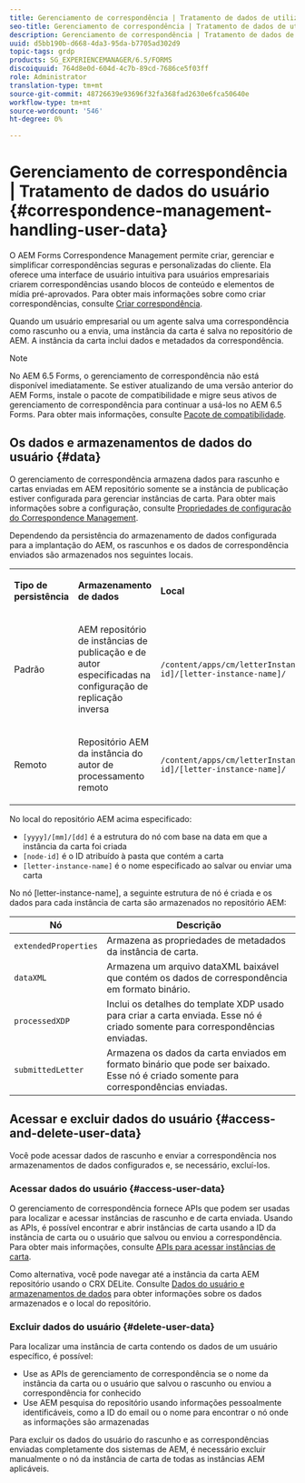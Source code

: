 ```yaml
---
title: Gerenciamento de correspondência | Tratamento de dados de utilizadores
seo-title: Gerenciamento de correspondência | Tratamento de dados de utilizadores
description: Gerenciamento de correspondência | Tratamento de dados de utilizadores
uuid: d5bb190b-d668-4da3-95da-b7705ad302d9
topic-tags: grdp
products: SG_EXPERIENCEMANAGER/6.5/FORMS
discoiquuid: 764d8e0d-604d-4c7b-89cd-7686ce5f03ff
role: Administrator
translation-type: tm+mt
source-git-commit: 48726639e93696f32fa368fad2630e6fca50640e
workflow-type: tm+mt
source-wordcount: '546'
ht-degree: 0%

---
```



# Gerenciamento de correspondência | Tratamento de dados do usuário {#correspondence-management-handling-user-data}

O AEM Forms Correspondence Management permite criar, gerenciar e simplificar correspondências seguras e personalizadas do cliente. Ela oferece uma interface de usuário intuitiva para usuários empresariais criarem correspondências usando blocos de conteúdo e elementos de mídia pré-aprovados. Para obter mais informações sobre como criar correspondências, consulte [Criar correspondência](/help/forms/using/create-correspondence.md).

Quando um usuário empresarial ou um agente salva uma correspondência como rascunho ou a envia, uma instância da carta é salva no repositório de AEM. A instância da carta inclui dados e metadados da correspondência.

>[!NOTE]
>
>No AEM 6.5 Forms, o gerenciamento de correspondência não está disponível imediatamente. Se estiver atualizando de uma versão anterior do AEM Forms, instale o pacote de compatibilidade e migre seus ativos de gerenciamento de correspondência para continuar a usá-los no AEM 6.5 Forms. Para obter mais informações, consulte [Pacote de compatibilidade](/help/forms/using/compatibility-package.md).

## Os dados e armazenamentos de dados do usuário {#data}

O gerenciamento de correspondência armazena dados para rascunho e cartas enviadas em AEM repositório somente se a instância de publicação estiver configurada para gerenciar instâncias de carta. Para obter mais informações sobre a configuração, consulte [Propriedades de configuração do Correspondence Management](/help/forms/using/cm-configuration-properties.md).

Dependendo da persistência do armazenamento de dados configurada para a implantação do AEM, os rascunhos e os dados de correspondência enviados são armazenados nos seguintes locais.

<table>
 <tbody>
  <tr>
   <td><p><strong>Tipo de persistência</strong></p> </td>
   <td><p><strong>Armazenamento de dados</strong></p> </td>
   <td><p><strong>Local</strong></p> </td>
  </tr>
  <tr>
   <td><p>Padrão</p> </td>
   <td><p>AEM repositório de instâncias de publicação e de autor especificadas na configuração de replicação inversa</p> </td>
   <td><p><code>/content/apps/cm/letterInstances/[yyyy]/[mm]/[dd]/[node-id]/[letter-instance-name]/</code> </p> </td>
  </tr>
  <tr>
   <td><p>Remoto</p> </td>
   <td><p>Repositório AEM da instância do autor de processamento remoto</p> </td>
   <td><p><code>/content/apps/cm/letterInstances/[yyyy]/[mm]/[dd]/[node-id]/[letter-instance-name]/</code></p> </td>
  </tr>
 </tbody>
</table>

No local do repositório AEM acima especificado:

* `[yyyy]/[mm]/[dd]` é a estrutura do nó com base na data em que a instância da carta foi criada
* `[node-id]` é o ID atribuído à pasta que contém a carta
* `[letter-instance-name]` é o nome especificado ao salvar ou enviar uma carta

No nó [letter-instance-name], a seguinte estrutura de nó é criada e os dados para cada instância de carta são armazenados no repositório AEM:

| Nó | Descrição |
|---|---|
| `extendedProperties` | Armazena as propriedades de metadados da instância de carta. |
| `dataXML` | Armazena um arquivo dataXML baixável que contém os dados de correspondência em formato binário. |
| `processedXDP` | Inclui os detalhes do template XDP usado para criar a carta enviada. Esse nó é criado somente para correspondências enviadas. |
| `submittedLetter` | Armazena os dados da carta enviados em formato binário que pode ser baixado. Esse nó é criado somente para correspondências enviadas. |

## Acessar e excluir dados do usuário {#access-and-delete-user-data}

Você pode acessar dados de rascunho e enviar a correspondência nos armazenamentos de dados configurados e, se necessário, excluí-los.

### Acessar dados do usuário {#access-user-data}

O gerenciamento de correspondência fornece APIs que podem ser usadas para localizar e acessar instâncias de rascunho e de carta enviada. Usando as APIs, é possível encontrar e abrir instâncias de carta usando a ID da instância de carta ou o usuário que salvou ou enviou a correspondência. Para obter mais informações, consulte [APIs para acessar instâncias de carta](/help/forms/using/cm-apis-to-access-letter-instances.md).

Como alternativa, você pode navegar até a instância da carta AEM repositório usando o CRX DELite. Consulte [Dados do usuário e armazenamentos de dados](/help/forms/using/correspondence-management-handling-user-data.md#data) para obter informações sobre os dados armazenados e o local do repositório.

### Excluir dados do usuário {#delete-user-data}

Para localizar uma instância de carta contendo os dados de um usuário específico, é possível:

* Use as APIs de gerenciamento de correspondência se o nome da instância da carta ou o usuário que salvou o rascunho ou enviou a correspondência for conhecido
* Use AEM pesquisa do repositório usando informações pessoalmente identificáveis, como a ID do email ou o nome para encontrar o nó onde as informações são armazenadas

Para excluir os dados do usuário do rascunho e as correspondências enviadas completamente dos sistemas de AEM, é necessário excluir manualmente o nó da instância de carta de todas as instâncias AEM aplicáveis.
